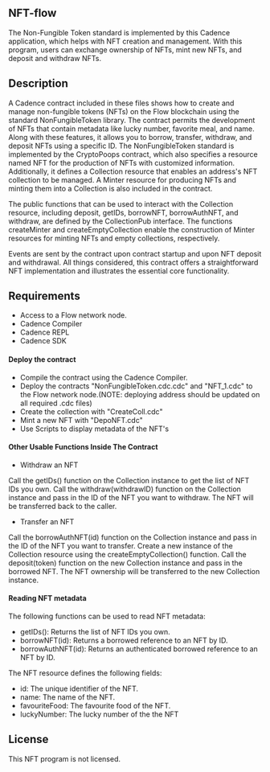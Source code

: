 ## NFT-flow
The Non-Fungible Token standard is implemented by this Cadence application, which helps with NFT creation and management. With this program, users can exchange ownership of NFTs, mint new NFTs, and deposit and withdraw NFTs.


## Description
A Cadence contract included in these files shows how to create and manage non-fungible tokens (NFTs) on the Flow blockchain using the standard NonFungibleToken library. The contract permits the development of NFTs that contain metadata like lucky number, favorite meal, and name. Along with these features, it allows you to borrow, transfer, withdraw, and deposit NFTs using a specific ID. The NonFungibleToken standard is implemented by the CryptoPoops contract, which also specifies a resource named NFT for the production of NFTs with customized information. Additionally, it defines a Collection resource that enables an address's NFT collection to be managed. A Minter resource for producing NFTs and minting them into a Collection is also included in the contract.

The public functions that can be used to interact with the Collection resource, including deposit, getIDs, borrowNFT, borrowAuthNFT, and withdraw, are defined by the CollectionPub interface. The functions createMinter and createEmptyCollection enable the construction of Minter resources for minting NFTs and empty collections, respectively.

Events are sent by the contract upon contract startup and upon NFT deposit and withdrawal. All things considered, this contract offers a straightforward NFT implementation and illustrates the essential core functionality.


## Requirements
* Access to a Flow network node.
* Cadence Compiler
* Cadence REPL
* Cadence SDK

#### Deploy the contract
* Compile the contract using the Cadence Compiler.
* Deploy the contracts "NonFungibleToken.cdc.cdc" and "NFT_1.cdc" to the Flow network node.(NOTE: deploying address should be updated on all required .cdc files) 
* Create the collection with "CreateColl.cdc"
* Mint a new NFT with "DepoNFT.cdc"
* Use Scripts to display metadata of the NFT's

#### Other Usable Functions Inside The Contract

* Withdraw an NFT

Call the getIDs() function on the Collection instance to get the list of NFT IDs you own.
Call the withdraw(withdrawID) function on the Collection instance and pass in the ID of the NFT you want to withdraw.
The NFT will be transferred back to the caller.

* Transfer an NFT

Call the borrowAuthNFT(id) function on the Collection instance and pass in the ID of the NFT you want to transfer.
Create a new instance of the Collection resource using the createEmptyCollection() function.
Call the deposit(token) function on the new Collection instance and pass in the borrowed NFT.
The NFT ownership will be transferred to the new Collection instance.

#### Reading NFT metadata
The following functions can be used to read NFT metadata:

* getIDs(): Returns the list of NFT IDs you own.
* borrowNFT(id): Returns a borrowed reference to an NFT by ID.
* borrowAuthNFT(id): Returns an authenticated borrowed reference to an NFT by ID.

The NFT resource defines the following fields:

* id: The unique identifier of the NFT.
* name: The name of the NFT.
* favouriteFood: The favourite food of the NFT.
* luckyNumber: The lucky number of the the NFT

## License
This NFT program is not licensed.
